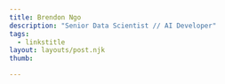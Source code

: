 ```yaml
---
title: Brendon Ngo
description: "Senior Data Scientist // AI Developer"
tags:
  - linkstitle
layout: layouts/post.njk
thumb: 

---
```


